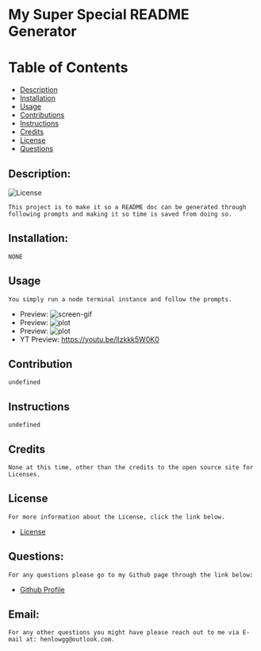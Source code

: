 
# My Super Special README Generator

# Table of Contents



- [Description](#description)
- [Installation](#installation)
- [Usage](#usage)
- [Contributions](#contributions)
- [Instructions](#instructions)
- [Credits](#credits)
- [License](#license)
- [Questions](#questions)

## Description:
![License](https://img.shields.io/badge/License-MIT-blue.svg "License Badge")

    This project is to make it so a README doc can be generated through following prompts and making it so time is saved from doing so.
## Installation:
    NONE

## Usage
    You simply run a node terminal instance and follow the prompts.
- Preview: ![screen-gif](./Develop/images/readme-gif.gif)
- Preview: ![plot](./Develop/images/readme-img1.png)
- Preview: ![plot](./Develop/images/readme-img2.png)
- YT Preview: https://youtu.be/llzkkk5W0K0

## Contribution
    undefined

## Instructions
    undefined

## Credits
    None at this time, other than the credits to the open source site for Licenses.

## License
    For more information about the License, click the link below.

- [License](https://opensource.org/licenses/MIT)

## Questions:
    For any questions please go to my Github page through the link below:

- [Github Profile](https://github.com/henlowgg)

## Email:
    For any other questions you might have please reach out to me via E-mail at: henlowgg@outlook.com.
